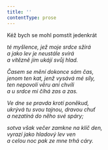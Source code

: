 ```yaml
---
title: ''
contentType: prose
---
```


Kéž bych se mohl pomstít jedenkrát

_té myšlence, jež moje srdce sžírá  
a jako lev je neustále svírá  
a vítězně jím ukájí svůj hlad._

_Časem se mění dokonce sám čas,  
jenom ten kat, jenž vysává mé síly,  
ten nepovolí věru ani chvíli  
a u srdce mi číhá zas a zas._

_Ve dne se pravda krotí poněkud,  
ukrývá tu svou tajnou, dravou chuť  
a nezatíná do něho své spáry;_

_sotva však večer zamkne na klíč den,  
vyrazí jako hladový lev ven  
a celou noc pak ze mne trhá cáry._
